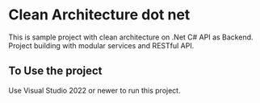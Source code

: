 # Clean Architecture dot net

This is sample project with clean architecture on .Net C# API as Backend. Project building with modular services and RESTful API.
## To Use the project
Use Visual Studio 2022 or newer to run this project.
